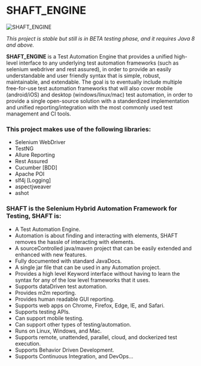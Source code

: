# SHAFT_ENGINE
<img src="https://drive.google.com/uc?export=download&id=1VHD9VsVHDndMjSV-wTVtCXUPHZ9AryO7" alt="SHAFT_ENGINE" style="display:block; margin-left:auto; margin-right:auto;"/>

*This project is stable but still is in BETA testing phase, and it requires Java 8 and above.*

**SHAFT_ENGINE** is a Test Automation Engine that provides a unified high-level interface to any underlying test automation frameworks (such as selenium webdriver and rest assured), in order to provide an easily understandable and user friendly syntax that is simple, robust, maintainable, and extendable. The goal is to eventually include multiple free-for-use test automation frameworks that will also cover mobile (android/iOS) and desktop (windows/linux/mac) test automation, in order to provide a single open-source solution with a standerdized implementation and unified reporting/integration with the most commonly used test management and CI tools.

### This project makes use of the following libraries:
- Selenium WebDriver
- TestNG
- Allure Reporting
- Rest Assured
- Cucumber [BDD]
- Apache POI
- slf4j [Logging]
- aspectjweaver
- ashot

### SHAFT is the Selenium Hybrid Automation Framework for Testing, SHAFT is:
- A Test Automation Engine.
- Automation is about finding and interacting with elements, SHAFT removes the hassle of interacting with elements.
- A sourceControlled java/maven project that can be easily extended and enhanced with new features.
- Fully documented with standard JavaDocs.
- A single jar file that can be used in any Automation project.
- Provides a high level Keyword interface without having to learn the syntax for any of the low level frameworks that it uses.
- Supports dataDriven test automation.
- Provides m2m reporting.
- Provides human readable GUI reporting.
- Supports web apps on Chrome, Firefox, Edge, IE, and Safari.
- Supports testing APIs.
- Can support mobile testing.
- Can support other types of testing/automation.
- Runs on Linux, Windows, and Mac.
- Supports remote, unattended, parallel, cloud, and dockerized test execution.
- Supports Behavior Driven Development.
- Supports Continuous Integration, and DevOps...
